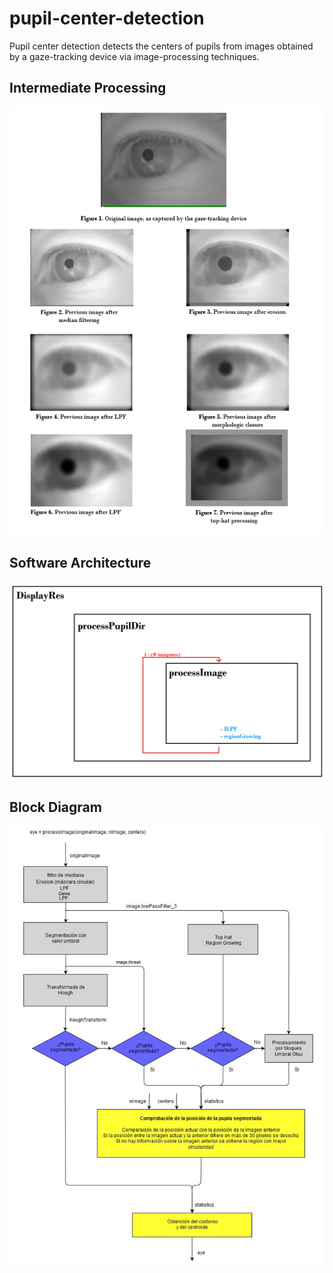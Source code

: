 # pupil-center-detection
Pupil center detection detects the centers of pupils from images obtained by a gaze-tracking device via image-processing techniques.

## Intermediate Processing
![Intermediate Processing](https://github.com/jlnkls/pupil-center-detection/blob/main/doc/intermediate_processing.png)

## Software Architecture
![Software Architecture](https://github.com/jlnkls/pupil-center-detection/blob/main/doc/sw_architecture.png)

## Block Diagram
![Block Diagram](https://github.com/jlnkls/pupil-center-detection/blob/main/doc/block_diagram.png)

